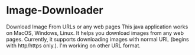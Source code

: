 # Image-Downloader
Download Image From URLs or any web pages
This java application works on MacOS, Windows, Linux. It helps you download images from any web pages. Currently, it supports downloading images with normal URL (begins with http/https only.). I'm working on other URL format.
